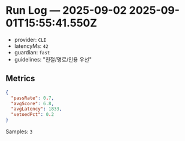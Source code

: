 # Run Log — 2025-09-02 2025-09-01T15:55:41.550Z

- provider: `CLI`
- latencyMs: `42`
- guardian: `fast`
- guidelines: "친절/명료/인용 우선"

## Metrics

```json
{
  "passRate": 0.7,
  "avgScore": 6.8,
  "avgLatency": 1833,
  "vetoedPct": 0.2
}
```

Samples: `3`
